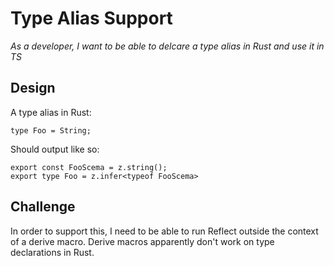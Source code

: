 # Type Alias Support

*As a developer, I want to be able to delcare a type alias in Rust and use it in TS*

## Design

A type alias in Rust:

    type Foo = String;

Should output like so:

    export const FooScema = z.string();
    export type Foo = z.infer<typeof FooScema>

## Challenge

In order to support this, I need to be able to run Reflect outside the context of a derive macro.  Derive macros apparently don't work on type declarations in Rust.
